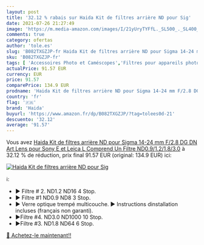 ```yaml
---
layout: post
title: '32.12 % rabais sur Haida Kit de filtres arrière ND pour Sig'
date: 2021-07-26 21:27:49
image: 'https://m.media-amazon.com/images/I/21yUryTYFfL._SL500_._SL400_.jpg'
comments: true
category: ofertas
author: 'tole.es'
slug: 'B082TXGZJP-fr Haida Kit de filtres arrière ND pour Sigma 14-24 mm F/2.8...'
sku: 'B082TXGZJP-fr'
tags: [ 'Accessoires Photo et Caméscopes','Filtres pour appareils photo et caméscopes','Filtres à densité neutre pour appareils photo et caméscopes','High-Tech','Photo et caméscopes','haida', ]
actualPrice: 91.57 EUR
currency: EUR
price: 91.57
comparePrice: 134.9 EUR
prodname: 'Haida Kit de filtres arrière ND pour Sigma 14-24 mm F/2.8 DG DN Art Lens pour Sony E et Leica L  Comprend Un Filtre ND0.9/1.2/1.8/3.0'
country: 'fr'
flag: '🇫🇷'
brand: 'Haida'
buyurl: 'https://www.amazon.fr/dp/B082TXGZJP/?tag=tolees0d-21'
descuento: '32.12'
average: '91.57'
---
```


Vous avez [Haida Kit de filtres arrière ND pour Sigma 14-24 mm F/2.8 DG DN Art Lens pour Sony E et Leica L  Comprend Un Filtre ND0.9/1.2/1.8/3.0](https://www.amazon.fr/dp/B082TXGZJP/?tag=tolees0d-21)  à  32.12 % de réduction, prix final  91.57 EUR (original: 134.9 EUR) ici:

[![Haida Kit de filtres arrière ND pour Sig](https://m.media-amazon.com/images/I/21yUryTYFfL._SL500_._SL400_.jpg)](https://www.amazon.fr/dp/B082TXGZJP/?tag=tolees0d-21)

ℹ️:

- ► Filtre # 2. ND1.2 ND16 4 Stop.
- ► Filtre #1 ND0.9 ND8 3 Stop.
- ► Verre optique trempé multicouche. ► Instructions dinstallation incluses (français non garanti).
- ►Filtre #4. ND3.0 ND1000 10 Stop.
- ►Filtre #3. ND1.8 ND64 6 Stop.

[🛒 Achetez-le maintenant!!](https://www.amazon.fr/dp/B082TXGZJP/?tag=tolees0d-21)
